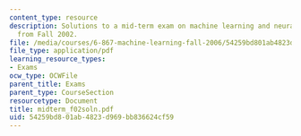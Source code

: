```yaml
---
content_type: resource
description: Solutions to a mid-term exam on machine learning and neural networks
  from Fall 2002.
file: /media/courses/6-867-machine-learning-fall-2006/54259bd801ab4823d969bb836624cf59_midterm_f02soln.pdf
file_type: application/pdf
learning_resource_types:
- Exams
ocw_type: OCWFile
parent_title: Exams
parent_type: CourseSection
resourcetype: Document
title: midterm_f02soln.pdf
uid: 54259bd8-01ab-4823-d969-bb836624cf59
---
```

